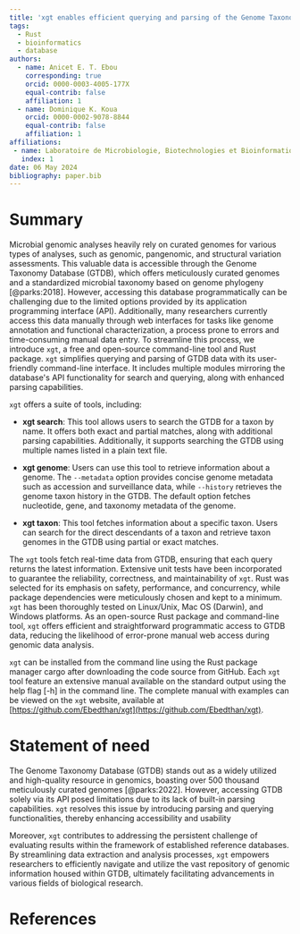 ```yaml
---
title: 'xgt enables efficient querying and parsing of the Genome Taxonomy Database'
tags:
  - Rust
  - bioinformatics
  - database
authors:
  - name: Anicet E. T. Ebou
    corresponding: true
    orcid: 0000-0003-4005-177X
    equal-contrib: false
    affiliation: 1
  - name: Dominique K. Koua
    orcid: 0000-0002-9078-8844
    equal-contrib: false
    affiliation: 1
affiliations:
 - name: Laboratoire de Microbiologie, Biotechnologies et Bioinformatique, Institut National Polytechnique Félix Houphouët-Boigny, BP 1093 Yamoussoukro, Côte d'Ivoire
   index: 1
date: 06 May 2024
bibliography: paper.bib
---
```


# Summary

Microbial genomic analyses heavily rely on curated genomes for various types of analyses, such as genomic, pangenomic, and structural variation assessments. This valuable data is accessible through the Genome Taxonomy Database (GTDB), which offers meticulously curated genomes and a standardized microbial taxonomy based on genome phylogeny [@parks:2018]. However, accessing this database programmatically can be challenging due to the limited options provided by its application programming interface (API). Additionally, many researchers currently access this data manually through web interfaces for tasks like genome annotation and functional characterization, a process prone to errors and time-consuming manual data entry. 
To streamline this process, we introduce `xgt`, a free and open-source command-line tool and Rust package. `xgt` simplifies querying and parsing of GTDB data with its user-friendly command-line interface. It includes multiple modules mirroring the database's API functionality for search and querying, along with enhanced parsing capabilities.

`xgt` offers a suite of tools, including:

- **xgt search**: This tool allows users to search the GTDB for a taxon by name. It offers both exact and partial matches, along with additional parsing capabilities. Additionally, it supports searching the GTDB using multiple names listed in a plain text file.  

- **xgt genome**: Users can use this tool to retrieve information about a genome. The `--metadata` option provides concise genome metadata such as accession and surveillance data, while `--history` retrieves the genome taxon history in the GTDB. The default option fetches nucleotide, gene, and taxonomy metadata of the genome.  

- **xgt taxon**: This tool fetches information about a specific taxon. Users can search for the direct descendants of a taxon and retrieve taxon genomes in the GTDB using partial or exact matches.

The `xgt` tools fetch real-time data from GTDB, ensuring that each query returns the latest information. Extensive unit tests have been incorporated to guarantee the reliability, correctness, and maintainability of `xgt`. Rust was selected for its emphasis on safety, performance, and concurrency, while package dependencies were meticulously chosen and kept to a minimum. `xgt` has been thoroughly tested on Linux/Unix, Mac OS (Darwin), and Windows platforms. As an open-source Rust package and command-line tool, `xgt` offers efficient and straightforward programmatic access to GTDB data, reducing the likelihood of error-prone manual web access during genomic data analysis.

`xgt` can be installed from the command line using the Rust package manager cargo after downloading the code source from GitHub. Each `xgt` tool feature an extensive manual available on the standard output using the help flag [-h] in the command line. The complete manual with examples can be viewed on the `xgt` website, available at [https://github.com/Ebedthan/xgt](https://github.com/Ebedthan/xgt).


# Statement of need

The Genome Taxonomy Database (GTDB) stands out as a widely utilized and high-quality resource in genomics, boasting over 500 thousand meticulously curated genomes [@parks:2022]. However, accessing GTDB solely via its API posed limitations due to its lack of built-in parsing capabilities. `xgt` resolves this issue by introducing parsing and querying functionalities, thereby enhancing accessibility and usability 

Moreover, `xgt` contributes to addressing the persistent challenge of evaluating results within the framework of established reference databases. By streamlining data extraction and analysis processes, `xgt` empowers researchers to efficiently navigate and utilize the vast repository of genomic information housed within GTDB, ultimately facilitating advancements in various fields of biological research.


# References